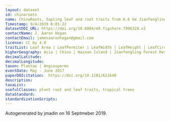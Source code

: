 ```yaml
---
layout: dataset
id: chinaroots
name: ChinaRoots, Sapling leaf and root traits from 6.6 km Jianfengling transect
Timestamp: 9/4/2019 6:01:22
datasetDOI_URL: https://doi.org/10.6084/m9.figshare.7996328.v2
contactName: J. Aaron Hogan
contactEmail: jamesaaronhogan@gmail.com
license: CC by 4.0
traitList: Leaf Area | LeafPermiter | LeafWidth | LeafHeight | LeafCircularity | LeafAspectRatio | LeafRoundness | LeafMass | SLA | LeafThickness | RootMass | RootLength | SpecificRootLength | RootProjArea | RootArea | SpecifcRootArea | RootAvgDiam | RootLenPerVol | RootVolume | RootTD | NRootTips  | SRTipAbund   NForks  | NCrossings
higherGeography: Asia | China | Hainan Island | Jianfengling Forest Reserve 
decimalLatitude: 
decimalLongitude: 
taxon: Plantae | Angiosperms
eventDate: May - June 2017
paperDOIcitation:  https://doi.org/10.1101/611640
description: 
taxaList: 
usefulClasses: plant root and leaf traits, tropical trees
dataStandard: 
standardizationScripts: 
---
```


Autogenerated by jmadin on 16 Septmeber 2019.
